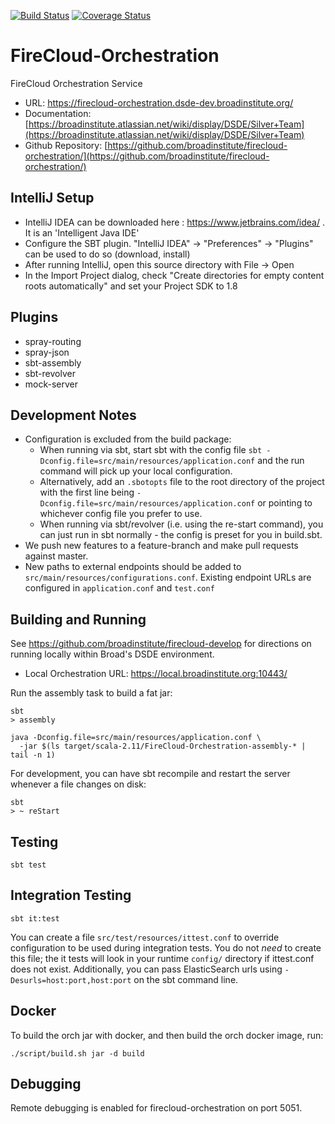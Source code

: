 [![Build Status](https://travis-ci.org/broadinstitute/firecloud-orchestration.svg?branch=develop)](https://travis-ci.org/broadinstitute/firecloud-orchestration?branch=develop)
[![Coverage Status](https://coveralls.io/repos/broadinstitute/firecloud-orchestration/badge.svg?branch=develop&service=github)](https://coveralls.io/github/broadinstitute/firecloud-orchestration?branch=develop)

# FireCloud-Orchestration
FireCloud Orchestration Service

* URL: https://firecloud-orchestration.dsde-dev.broadinstitute.org/
* Documentation: [https://broadinstitute.atlassian.net/wiki/display/DSDE/Silver+Team](https://broadinstitute.atlassian.net/wiki/display/DSDE/Silver+Team)
* Github Repository: [https://github.com/broadinstitute/firecloud-orchestration/](https://github.com/broadinstitute/firecloud-orchestration/)

## IntelliJ Setup
* IntelliJ IDEA can be downloaded here : https://www.jetbrains.com/idea/ . It is an 'Intelligent Java IDE'
* Configure the SBT plugin.  "IntelliJ IDEA" -> "Preferences" -> "Plugins" can be used to do so (download, install)
* After running IntelliJ, open this source directory with File -> Open
* In the Import Project dialog, check "Create directories for empty content roots automatically" and set your Project SDK to 1.8

## Plugins
* spray-routing
* spray-json
* sbt-assembly
* sbt-revolver
* mock-server

## Development Notes
* Configuration is excluded from the build package:
    - When running via sbt, start sbt with the config file `sbt -Dconfig.file=src/main/resources/application.conf` and the run command will pick up your local configuration.
    - Alternatively, add an `.sbotopts` file to the root directory of the project with the first line being `-Dconfig.file=src/main/resources/application.conf` or pointing to whichever config file you prefer to use.
    - When running via sbt/revolver (i.e. using the re-start command), you can just run in sbt normally - the config is preset for you in build.sbt.
* We push new features to a feature-branch and make pull requests against master.
* New paths to external endpoints should be added to `src/main/resources/configurations.conf`. Existing endpoint URLs are configured in `application.conf` and `test.conf`

## Building and Running

See https://github.com/broadinstitute/firecloud-develop for directions on running locally within Broad's DSDE environment.
* Local Orchestration URL: https://local.broadinstitute.org:10443/

Run the assembly task to build a fat jar:
```
sbt
> assembly
```

```
java -Dconfig.file=src/main/resources/application.conf \
  -jar $(ls target/scala-2.11/FireCloud-Orchestration-assembly-* | tail -n 1)
```

For development, you can have sbt recompile and restart the server whenever a file changes on disk:
```
sbt
> ~ reStart
```

## Testing

```
sbt test
```

## Integration Testing

```
sbt it:test
```
You can create a file `src/test/resources/ittest.conf` to override configuration to be used during integration tests.
You do not *need* to create this file; the it tests will look in your runtime `config/` directory if ittest.conf does
not exist. Additionally, you can pass ElasticSearch urls using `-Desurls=host:port,host:port` on the sbt command line.

## Docker

To build the orch jar with docker, and then build the orch docker image, run:
```
./script/build.sh jar -d build 
```

## Debugging

Remote debugging is enabled for firecloud-orchestration on port 5051.
